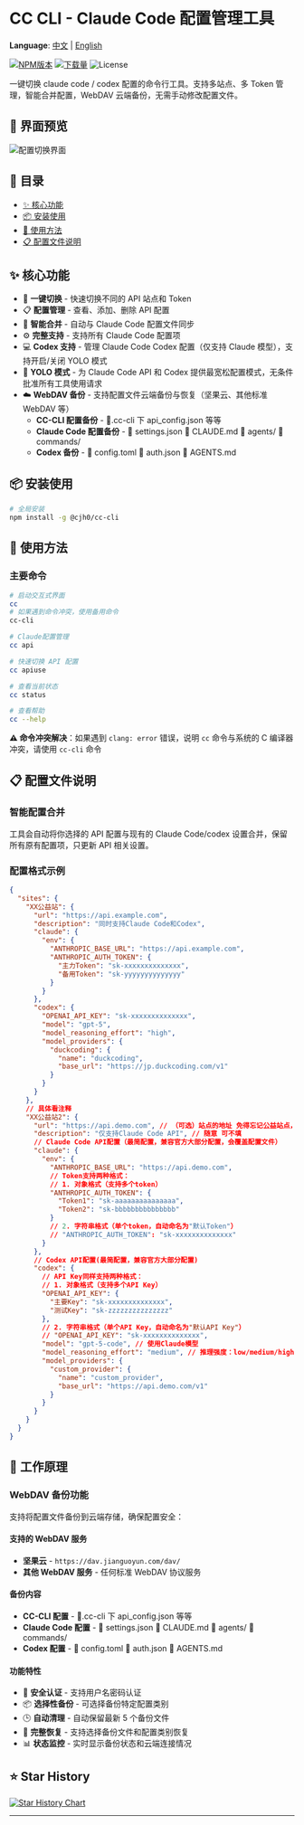 # CC CLI - Claude Code 配置管理工具

**Language**: [中文](README.md) | [English](README_EN.md)

[![NPM版本](https://img.shields.io/npm/v/@cjh0/cc-cli.svg)](https://www.npmjs.com/package/@cjh0/cc-cli)
[![下载量](https://img.shields.io/npm/dm/@cjh0/cc-cli.svg)](https://www.npmjs.com/package/@cjh0/cc-cli)
![License](https://img.shields.io/badge/license-MIT-green.svg)

一键切换 claude code / codex 配置的命令行工具。支持多站点、多 Token 管理，智能合并配置，WebDAV 云端备份，无需手动修改配置文件。

## 📸 界面预览

![配置切换界面](https://qm-cloud.oss-cn-chengdu.aliyuncs.com/test/otherType/PixPin_2025-09-30_08-42-40.png)

## 📑 目录

- [✨ 核心功能](#-核心功能)
- [📦 安装使用](#-安装使用)
- [🚀 使用方法](#-使用方法)
- [📋 配置文件说明](#-配置文件说明)

## ✨ 核心功能

- 🔄 **一键切换** - 快速切换不同的 API 站点和 Token
- 📋 **配置管理** - 查看、添加、删除 API 配置
- 🔗 **智能合并** - 自动与 Claude Code 配置文件同步
- ⚙️ **完整支持** - 支持所有 Claude Code 配置项
- 💻 **Codex 支持** - 管理 Claude Code Codex 配置（仅支持 Claude 模型），支持开启/关闭 YOLO 模式
- 🚀 **YOLO 模式** - 为 Claude Code API 和 Codex 提供最宽松配置模式，无条件批准所有工具使用请求
- ☁️ **WebDAV 备份** - 支持配置文件云端备份与恢复（坚果云、其他标准 WebDAV 等）
  - **CC-CLI 配置备份** - 📁.cc-cli 下 api_config.json 等等
  - **Claude Code 配置备份** - 📄 settings.json 📄 CLAUDE.md 📁 agents/ 📁 commands/
  - **Codex 备份** - 📄 config.toml 📄 auth.json 📄 AGENTS.md

## 📦 安装使用

```bash
# 全局安装
npm install -g @cjh0/cc-cli
```

## 🚀 使用方法

### 主要命令

```bash
# 启动交互式界面
cc
# 如果遇到命令冲突，使用备用命令
cc-cli

# Claude配置管理
cc api

# 快速切换 API 配置
cc apiuse

# 查看当前状态
cc status

# 查看帮助
cc --help
```

**⚠️ 命令冲突解决**：如果遇到 `clang: error` 错误，说明 `cc` 命令与系统的 C 编译器冲突，请使用 `cc-cli` 命令

## 📋 配置文件说明

### 智能配置合并

工具会自动将你选择的 API 配置与现有的 Claude Code/codex 设置合并，保留所有原有配置项，只更新 API 相关设置。

### 配置格式示例

```json
{
  "sites": {
    "XX公益站": {
      "url": "https://api.example.com",
      "description": "同时支持Claude Code和Codex",
      "claude": {
        "env": {
          "ANTHROPIC_BASE_URL": "https://api.example.com",
          "ANTHROPIC_AUTH_TOKEN": {
            "主力Token": "sk-xxxxxxxxxxxxxx",
            "备用Token": "sk-yyyyyyyyyyyyyy"
          }
        }
      },
      "codex": {
        "OPENAI_API_KEY": "sk-xxxxxxxxxxxxxx",
        "model": "gpt-5",
        "model_reasoning_effort": "high",
        "model_providers": {
          "duckcoding": {
            "name": "duckcoding",
            "base_url": "https://jp.duckcoding.com/v1"
          }
        }
      }
    },
    // 具体看注释
    "XX公益站2": {
      "url": "https://api.demo.com", // （可选）站点的地址 免得忘记公益站点，后期会支持一键打开
      "description": "仅支持Claude Code API", // 随意 可不填
      // Claude Code API配置（最简配置，兼容官方大部分配置，会覆盖配置文件）
      "claude": {
        "env": {
          "ANTHROPIC_BASE_URL": "https://api.demo.com",
          // Token支持两种格式：
          // 1. 对象格式（支持多个token）
          "ANTHROPIC_AUTH_TOKEN": {
            "Token1": "sk-aaaaaaaaaaaaaaa",
            "Token2": "sk-bbbbbbbbbbbbbbb"
          }
          // 2. 字符串格式（单个token，自动命名为"默认Token"）
          // "ANTHROPIC_AUTH_TOKEN": "sk-xxxxxxxxxxxxxx"
        }
      },
      // Codex API配置(最简配置，兼容官方大部分配置)
      "codex": {
        // API Key同样支持两种格式：
        // 1. 对象格式（支持多个API Key）
        "OPENAI_API_KEY": {
          "主要Key": "sk-xxxxxxxxxxxxxx",
          "测试Key": "sk-zzzzzzzzzzzzzzz"
        },
        // 2. 字符串格式（单个API Key，自动命名为"默认API Key"）
        // "OPENAI_API_KEY": "sk-xxxxxxxxxxxxxx",
        "model": "gpt-5-code", // 使用Claude模型
        "model_reasoning_effort": "medium", // 推理强度：low/medium/high
        "model_providers": {
          "custom_provider": {
            "name": "custom_provider",
            "base_url": "https://api.demo.com/v1"
          }
        }
      }
    }
  }
}
```

## 🔄 工作原理

### WebDAV 备份功能

支持将配置文件备份到云端存储，确保配置安全：

#### 支持的 WebDAV 服务

- **坚果云** - `https://dav.jianguoyun.com/dav/`
- **其他 WebDAV 服务** - 任何标准 WebDAV 协议服务

#### 备份内容

- **CC-CLI 配置** - 📁.cc-cli 下 api_config.json 等等
- **Claude Code 配置** - 📄 settings.json 📄 CLAUDE.md 📁 agents/ 📁 commands/
- **Codex 配置** - 📄 config.toml 📄 auth.json 📄 AGENTS.md

#### 功能特性

- 🔐 **安全认证** - 支持用户名密码认证
- 📦 **选择性备份** - 可选择备份特定配置类别
- 🕒 **自动清理** - 自动保留最新 5 个备份文件
- 🔄 **完整恢复** - 支持选择备份文件和配置类别恢复
- 📊 **状态监控** - 实时显示备份状态和云端连接情况

## ⭐ Star History

[![Star History Chart](https://api.star-history.com/svg?repos=cjh-store/cc&type=Date)](https://star-history.com/#cjh-store/cc&Date)

---
